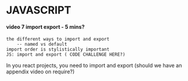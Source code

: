 # JAVASCRIPT

#### video 7 import export - 5 mins?

    the different ways to import and export
        -- named vs default
    import order is stylistically important
    JS: import and export ( CODE CHALLENGE HERE?)

<!-- 
We're learning how to build websites with javascript.

Our html becomes incredibly minimal.

But our the ammount of javascript we need to write explodes.

A site might now have hundred, millions or even hundreds of millions of lines of code.

If we were to write all of this in one file, it would be incredibly difficult to organize. -->
<!-- 
Right around the the time that node started to gain traction ... -->



In you react projects, you need to import and export (should we have an appendix video on require?)




